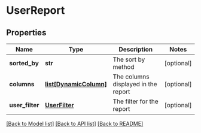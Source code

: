 # UserReport

## Properties
Name | Type | Description | Notes
------------ | ------------- | ------------- | -------------
**sorted_by** | **str** | The sort by method | [optional] 
**columns** | [**list[DynamicColumn]**](DynamicColumn.md) | The columns displayed in the report | [optional] 
**user_filter** | [**UserFilter**](UserFilter.md) | The filter for the report | [optional] 

[[Back to Model list]](../README.md#documentation-for-models) [[Back to API list]](../README.md#documentation-for-api-endpoints) [[Back to README]](../README.md)


